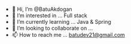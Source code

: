 - 👋 Hi, I’m @BatuAkdogan
- 👀 I’m interested in ... Full stack 
- 🌱 I’m currently learning ... Java & Spring
- 💞️ I’m looking to collaborate on ...
- 📫 How to reach me ... batudev21@gmail.com

<!---
BatuAkdogan/BatuAkdogan is a ✨ special ✨ repository because its `README.md` (this file) appears on your GitHub profile.
You can click the Preview link to take a look at your changes.
--->
